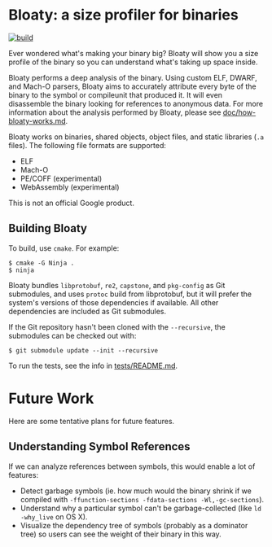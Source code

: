 
# Bloaty: a size profiler for binaries

[![build](https://github.com/google/bloaty/actions/workflows/build.yml/badge.svg)](https://github.com/google/bloaty/actions/workflows/build.yml)

Ever wondered what's making your binary big?  Bloaty will
show you a size profile of the binary so you can understand
what's taking up space inside.

Bloaty performs a deep analysis of the binary. Using custom
ELF, DWARF, and Mach-O parsers, Bloaty aims to accurately
attribute every byte of the binary to the symbol or
compileunit that produced it. It will even disassemble the
binary looking for references to anonymous data. For more
information about the analysis performed by Bloaty, please
see [doc/how-bloaty-works.md](doc/how-bloaty-works.md).

Bloaty works on binaries, shared objects, object files, and
static libraries (`.a` files).  The following file formats
are supported:

* ELF
* Mach-O
* PE/COFF (experimental)
* WebAssembly (experimental)

This is not an official Google product.

## Building Bloaty

To build, use `cmake`. For example:

```
$ cmake -G Ninja .
$ ninja
```

Bloaty bundles ``libprotobuf``, ``re2``, ``capstone``, and
``pkg-config`` as Git submodules, and uses ``protoc`` build
from libprotobuf, but it will prefer the system's versions
of those dependencies if available. All other dependencies
are included as Git submodules.

If the Git repository hasn't been cloned with the
`--recursive`, the submodules can be checked out with:

```
$ git submodule update --init --recursive
```

To run the tests, see the info in
[tests/README.md](tests/README.md).

# Future Work

Here are some tentative plans for future features.

## Understanding Symbol References

If we can analyze references between symbols, this would
enable a lot of features:

- Detect garbage symbols (ie. how much would the binary
  shrink if we compiled with `-ffunction-sections
  -fdata-sections -Wl,-gc-sections`).
- Understand why a particular symbol can't be
  garbage-collected (like `ld -why_live` on OS X).
- Visualize the dependency tree of symbols (probably as a
  dominator tree) so users can see the weight of their
  binary in this way.
